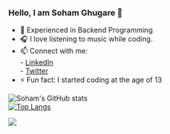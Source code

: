 ### Hello, I am Soham Ghugare 👋


- 🔭 Experienced in Backend Programming
- 🎧 I love listening to music while coding.
- 📫 Connect with me: </br>
        - [LinkedIn](https://www.linkedin.com/in/soham-ghugare) <br>
        - [Twitter]() <br>
- ⚡ Fun fact: I started coding at the age of 13

![Soham's GitHub stats](https://github-readme-stats.vercel.app/api?username=SohamGhugare&show_icons=true&include_all_commits=true&count_private=true&theme=tokyonight) <br>
[![Top Langs](https://github-readme-stats.vercel.app/api/top-langs/?username=SohamGhugare&theme=tokyonight&count_private=true&langs_count=5)](https://github.com/anuraghazra/github-readme-stats)


![](https://komarev.com/ghpvc/?username=SohamGhugare)


